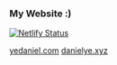 ### My Website :)

[![Netlify Status](https://api.netlify.com/api/v1/badges/8f3d73db-ae86-445e-94a1-7e4b2a9a39c1/deploy-status)](https://app.netlify.com/sites/danielye/deploys)

[yedaniel.com](https://yedaniel.com)
[danielye.xyz](https://danielye.xyz)
